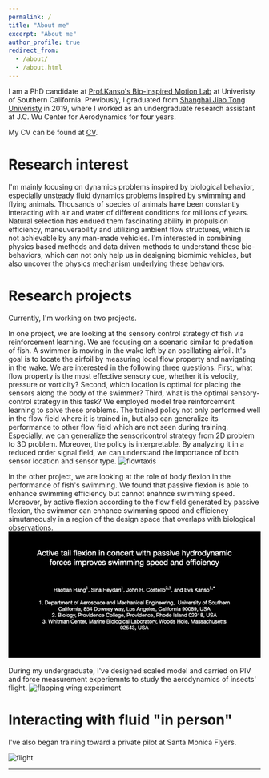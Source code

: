 ```yaml
---
permalink: /
title: "About me"
excerpt: "About me"
author_profile: true
redirect_from: 
  - /about/
  - /about.html
---
```


I am a PhD candidate at [Prof.Kanso's Bio-inspired Motion Lab](https://sites.usc.edu/kansolab/) at Univeristy of Southern California. Previously, I graduated from [Shanghai Jiao Tong Univeristy](https://www.sjtu.edu.cn) in 2019, where I worked as an undergraduate research assistant at J.C. Wu Center for Aerodynamics for four years. 
<!-- This is the front page of a website that is powered by the [academicpages template](https://github.com/academicpages/academicpages.github.io) and hosted on GitHub pages. [GitHub pages](https://pages.github.com) is a free service in which websites are built and hosted from code and data stored in a GitHub repository, automatically updating when a new commit is made to the respository. This template was forked from the [Minimal Mistakes Jekyll Theme](https://mmistakes.github.io/minimal-mistakes/) created by Michael Rose, and then extended to support the kinds of content that academics have: publications, talks, teaching, a portfolio, blog posts, and a dynamically-generated CV. You can fork [this repository](https://github.com/academicpages/academicpages.github.io) right now, modify the configuration and markdown files, add your own PDFs and other content, and have your own site for free, with no ads! An older version of this template powers my own personal website at [stuartgeiger.com](http://stuartgeiger.com), which uses [this Github repository](https://github.com/staeiou/staeiou.github.io). -->

My CV can be found at [CV](files/CV/HHT_CV.pdf). 

Research interest
======
I'm mainly focusing on dynamics problems inspired by biological behavior, especially unsteady fluid dynamics problems inspired by swimming and flying animals. 
Thousands of species of animals have been constantly interacting with air and water of different conditions for millions of years. Natural selection has endued them fascinating ability in propulsion efficiency, maneuverability and utilizing ambient flow structures, which is not achievable by any man-made vehicles. 
I'm interested in combining physics based methods and data driven methods to understand these bio-behaviors, which can not only help us in designing biomimic vehicles, but also uncover the physics mechanism underlying these behaviors. 



Research projects
======
Currently, I'm working on two projects. 

In one project, we are looking at the sensory control strategy of fish via reinforcement learning. We are focusing on a scenario similar to predation of fish. A swimmer is moving in the wake left by an oscillating airfoil. It's goal is to locate the airfoil by measuring local flow property and navigating in the wake. We are interested in the following three questions. First, what flow property is the most effective sensory cue, whether it is velocity, pressure or vorticity? Second, which location is optimal for placing the sensors along the body of the swimmer? Third, what is the optimal sensory-control strategy in this task? 
We employed model free reinforcement learning to solve these problems. The trained policy not only performed well in the flow field where it is trained in, but also can generalize its performance to other flow field which are not seen during training. Especially, we can generalize the sensoricontrol strategy from 2D problem to 3D problem. Moreover, the policy is interpretable. By analyzing it in a reduced order signal field, we can understand the importance of both sensor location and sensor type. 
![flowtaxis](/files/flowtaxis.gif)

In the other project, we are looking at the role of body flexion in the performance of fish's swimming. 
We found that passive flexion is able to enhance swimming efficiency but cannot enahnce swimming speed. 
Moreover, by active flexion according to the flow field generated by passive flexion, the swimmer can enhance swimming speed and efficiency simutaneously in a region of the design space that overlaps with biological observations. 
![flexion swimming](/files/flexion_swimming.gif)

During my undergraduate, I've designed scaled model and carried on PIV and force measurement experiemnts to study the aerodynamics of insects' flight. 
![flapping wing experiment](/files/flapping_wing.gif)

Interacting with fluid "in person"
======
I've also began training toward a private pilot at Santa Monica Flyers. 

![flight](/files/flight.gif)

<!-- ![flight](/files/flight.jpg) -->
<!-- Getting started
======
1. Register a GitHub account if you don't have one and confirm your e-mail (required!)
1. Fork [this repository](https://github.com/academicpages/academicpages.github.io) by clicking the "fork" button in the top right. 
1. Go to the repository's settings (rightmost item in the tabs that start with "Code", should be below "Unwatch"). Rename the repository "[your GitHub username].github.io", which will also be your website's URL.
1. Set site-wide configuration and create content & metadata (see below -- also see [this set of diffs](http://archive.is/3TPas) showing what files were changed to set up [an example site](https://getorg-testacct.github.io) for a user with the username "getorg-testacct")
1. Upload any files (like PDFs, .zip files, etc.) to the files/ directory. They will appear at https://[your GitHub username].github.io/files/example.pdf.  
1. Check status by going to the repository settings, in the "GitHub pages" section

Site-wide configuration
------
The main configuration file for the site is in the base directory in [_config.yml](https://github.com/academicpages/academicpages.github.io/blob/master/_config.yml), which defines the content in the sidebars and other site-wide features. You will need to replace the default variables with ones about yourself and your site's github repository. The configuration file for the top menu is in [_data/navigation.yml](https://github.com/academicpages/academicpages.github.io/blob/master/_data/navigation.yml). For example, if you don't have a portfolio or blog posts, you can remove those items from that navigation.yml file to remove them from the header. 

Create content & metadata
------
For site content, there is one markdown file for each type of content, which are stored in directories like _publications, _talks, _posts, _teaching, or _pages. For example, each talk is a markdown file in the [_talks directory](https://github.com/academicpages/academicpages.github.io/tree/master/_talks). At the top of each markdown file is structured data in YAML about the talk, which the theme will parse to do lots of cool stuff. The same structured data about a talk is used to generate the list of talks on the [Talks page](https://academicpages.github.io/talks), each [individual page](https://academicpages.github.io/talks/2012-03-01-talk-1) for specific talks, the talks section for the [CV page](https://academicpages.github.io/cv), and the [map of places you've given a talk](https://academicpages.github.io/talkmap.html) (if you run this [python file](https://github.com/academicpages/academicpages.github.io/blob/master/talkmap.py) or [Jupyter notebook](https://github.com/academicpages/academicpages.github.io/blob/master/talkmap.ipynb), which creates the HTML for the map based on the contents of the _talks directory).

**Markdown generator**

I have also created [a set of Jupyter notebooks](https://github.com/academicpages/academicpages.github.io/tree/master/markdown_generator
) that converts a CSV containing structured data about talks or presentations into individual markdown files that will be properly formatted for the academicpages template. The sample CSVs in that directory are the ones I used to create my own personal website at stuartgeiger.com. My usual workflow is that I keep a spreadsheet of my publications and talks, then run the code in these notebooks to generate the markdown files, then commit and push them to the GitHub repository.

How to edit your site's GitHub repository
------
Many people use a git client to create files on their local computer and then push them to GitHub's servers. If you are not familiar with git, you can directly edit these configuration and markdown files directly in the github.com interface. Navigate to a file (like [this one](https://github.com/academicpages/academicpages.github.io/blob/master/_talks/2012-03-01-talk-1.md) and click the pencil icon in the top right of the content preview (to the right of the "Raw | Blame | History" buttons). You can delete a file by clicking the trashcan icon to the right of the pencil icon. You can also create new files or upload files by navigating to a directory and clicking the "Create new file" or "Upload files" buttons. 

Example: editing a markdown file for a talk
![Editing a markdown file for a talk](/images/editing-talk.png) -->

<!-- Contact infomation -->
------
<!-- More info about configuring academicpages can be found in [the guide](https://academicpages.github.io/markdown/). The [guides for the Minimal Mistakes theme](https://mmistakes.github.io/minimal-mistakes/docs/configuration/) (which this theme was forked from) might also be helpful. -->
<!-- Email address: haotianh@usc.edu; hanghaotian@gmail.com -->
